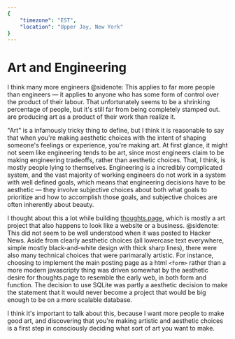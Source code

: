 ```yaml
---
{
	"timezone": "EST",
	"location": "Upper Jay, New York"
}
---
```

# Art and Engineering

I think many more engineers
@sidenote: This applies to far more people than engineers — it applies to anyone who has some form of control over the product of their labour. That unfortunately seems to be a shrinking percentage of people, but it's still far from being completely stamped out.
are producing art as a product of their work than realize it.

"Art" is a infamously tricky thing to define, but I think it is reasonable to say that when you're making aesthetic choices with the intent of shaping someone's feelings or experience, you're making art. At first glance, it might not seem like engineering tends to be art, since most engineers claim to be making engineering tradeoffs, rather than aesthetic choices. That, I think, is mostly people lying to themselves. Engineering is a incredibly complicated system, and the vast majority of working engineers do not work in a system with well defined goals, which means that engineering decisions have to be aesthetic — they involve subjective choices about both what goals to prioritize and how to accomplish those goals, and subjective choices are often inherently about beauty.

I thought about this a lot while building [thoughts.page](https://thoughts.page), which is mostly a art project that also happens to look like a website or a business.
@sidenote: This did not seem to be well understood when it was posted to Hacker News.
Aside from clearly aesthetic choices (all lowercase text everywhere, simple mostly black-and-white design with thick sharp lines), there were also many technical choices that were parimarally artistic. For instance, choosing to implement the main posting page as a html `<form>` rather than a more modern javascripty thing was driven somewhat by the aesthetic desire for thoughts.page to resemble the early web, in both form and function. The decision to use SQLite was partly a aesthetic decision to make the statement that it would never become a project that would be big enough to be on a more scalable database.

I think it's important to talk about this, because I want more people to make good art, and discovering that you're making artistic and aesthetic choices is a first step in consciously deciding what sort of art you want to make.
